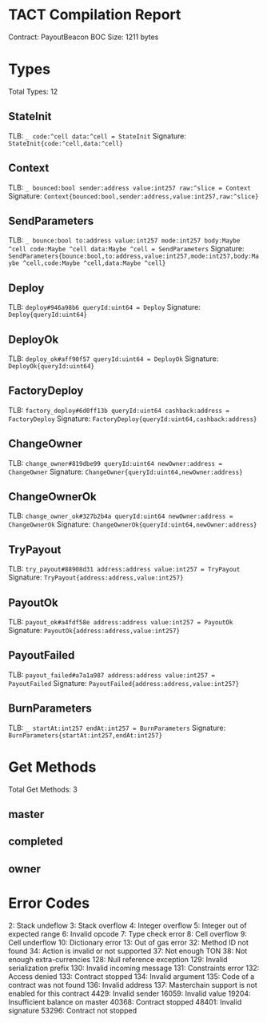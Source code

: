 # TACT Compilation Report
Contract: PayoutBeacon
BOC Size: 1211 bytes

# Types
Total Types: 12

## StateInit
TLB: `_ code:^cell data:^cell = StateInit`
Signature: `StateInit{code:^cell,data:^cell}`

## Context
TLB: `_ bounced:bool sender:address value:int257 raw:^slice = Context`
Signature: `Context{bounced:bool,sender:address,value:int257,raw:^slice}`

## SendParameters
TLB: `_ bounce:bool to:address value:int257 mode:int257 body:Maybe ^cell code:Maybe ^cell data:Maybe ^cell = SendParameters`
Signature: `SendParameters{bounce:bool,to:address,value:int257,mode:int257,body:Maybe ^cell,code:Maybe ^cell,data:Maybe ^cell}`

## Deploy
TLB: `deploy#946a98b6 queryId:uint64 = Deploy`
Signature: `Deploy{queryId:uint64}`

## DeployOk
TLB: `deploy_ok#aff90f57 queryId:uint64 = DeployOk`
Signature: `DeployOk{queryId:uint64}`

## FactoryDeploy
TLB: `factory_deploy#6d0ff13b queryId:uint64 cashback:address = FactoryDeploy`
Signature: `FactoryDeploy{queryId:uint64,cashback:address}`

## ChangeOwner
TLB: `change_owner#819dbe99 queryId:uint64 newOwner:address = ChangeOwner`
Signature: `ChangeOwner{queryId:uint64,newOwner:address}`

## ChangeOwnerOk
TLB: `change_owner_ok#327b2b4a queryId:uint64 newOwner:address = ChangeOwnerOk`
Signature: `ChangeOwnerOk{queryId:uint64,newOwner:address}`

## TryPayout
TLB: `try_payout#88908d31 address:address value:int257 = TryPayout`
Signature: `TryPayout{address:address,value:int257}`

## PayoutOk
TLB: `payout_ok#a4fdf58e address:address value:int257 = PayoutOk`
Signature: `PayoutOk{address:address,value:int257}`

## PayoutFailed
TLB: `payout_failed#a7a1a987 address:address value:int257 = PayoutFailed`
Signature: `PayoutFailed{address:address,value:int257}`

## BurnParameters
TLB: `_ startAt:int257 endAt:int257 = BurnParameters`
Signature: `BurnParameters{startAt:int257,endAt:int257}`

# Get Methods
Total Get Methods: 3

## master

## completed

## owner

# Error Codes
2: Stack undeflow
3: Stack overflow
4: Integer overflow
5: Integer out of expected range
6: Invalid opcode
7: Type check error
8: Cell overflow
9: Cell underflow
10: Dictionary error
13: Out of gas error
32: Method ID not found
34: Action is invalid or not supported
37: Not enough TON
38: Not enough extra-currencies
128: Null reference exception
129: Invalid serialization prefix
130: Invalid incoming message
131: Constraints error
132: Access denied
133: Contract stopped
134: Invalid argument
135: Code of a contract was not found
136: Invalid address
137: Masterchain support is not enabled for this contract
4429: Invalid sender
16059: Invalid value
19204: Insufficient balance on master
40368: Contract stopped
48401: Invalid signature
53296: Contract not stopped